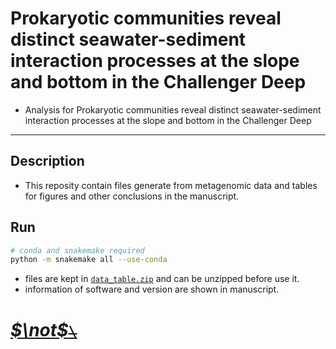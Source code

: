 <!--
 * @Date: 2021-09-15 20:57:09
 * @LastEditors: Hwrn hwrn.aou@sjtu.edu.cn
 * @LastEditTime: 2023-04-24 21:54:23
 * @FilePath: /2021_09-MT10kSW/README.md
 * @Description:
-->
Prokaryotic communities reveal distinct seawater-sediment interaction processes at the slope and bottom in the Challenger Deep
===

- Analysis for Prokaryotic communities reveal distinct seawater-sediment interaction processes at the slope and bottom in the Challenger Deep

---
## Description
- This reposity contain files generate from metagenomic data and tables for figures and other conclusions in the manuscript.

## Run
```bash
# conda and snakemake required
python -m snakemake all --use-conda
```
- files are kept in [`data_table.zip`](data_table.zip) and can be unzipped before use it.
- information of software and version are shown in manuscript.


# [***$\not$<!-- @Hwrn -->*~~`\`~~**](README.md)
